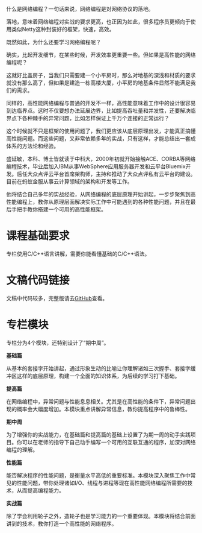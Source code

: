 什么是网络编程？一句话来说，网络编程是对网络协议的落地。

落地，意味着网络编程对实战的要求更高，也正因为如此，很多程序员更倾向于使用类似Netty这种封装好的框架，快速，高效。

既然如此，为什么还要学习网络编程呢？

确实，比起开发细节，在某些时候，开发效率更重要一些。但如果是高性能的网络编程呢？

这就好比盖房子，当我们只需要建一个小平房时，那么对地基的深浅和材质的要求就没有那么高了，但如果是建造一栋高楼大厦，小平房的地基条件显然不能满足我们的需求。

同样的，高性能网络编程与普通的开发不一样，高性能意味着工作中的设计很容易到达临界点。这时不仅要想办法延展边界，比如提高吞吐量和并发性，还要解决临界点下各种棘手的异常问题，比如怎样保证上千万个连接的正常运行？

这个时候就不只是框架的使用问题了，我们更应该从底层原理出发，才能真正搞懂高性能问题。而这些问题，又非常依赖多年的实战，只有这样，才能总结出一套成体系的方法论和经验。

盛延敏，本科、博士皆就读于中科大，2000年初就开始接触ACE、CORBA等网络编程技术，毕业后加入IBM从事WebSphere应用服务器开发和云平台Bluemix开发。后任大众点评云平台首席架构师，主持和推动了大众点评私有云平台的建设。目前在蚂蚁金服从事云计算领域的架构和开发等工作。

他将结合自己多年的实战经验，从网络编程的底层原理开始讲起，一步步聚焦到高性能编程上，教你从原理层面解决实际工作中可能遇到的各种性能问题，并且在最后手把手教你搭建一个可用的高性能框架。

# 课程基础要求

专栏使用C/C++语言讲解，需要你能看懂基础的C/C++语法。

# 文稿代码链接

文稿中代码较多，完整版请去[GitHub](https://github.com/froghui/yolanda)查看。

# 专栏模块

专栏分为4个模块，还特别设计了“期中周”。

**基础篇**

从基本的套接字开始讲起，通过形象生动的比喻让你理解诸如三次握手、套接字缓冲区这样的底层原理，构建一个全面的知识体系，为后续的学习打下基础。

**提高篇**

在网络编程中，异常问题与性能息息相关。尤其是在高性能的条件下，异常问题出现的概率会大幅度增加。本模块重点讲解异常信息，教你提高程序中的鲁棒性。

**期中周**

为了增强你的实战能力，在基础篇和提高篇的基础上设置了为期一周的动手实践项目。你可以在老师的指导下自己动手编写一个可用的互联互通的程序，加深对网络编程的理解。

**性能篇**

能否解决程序的性能问题，是衡量水平高低的重要标准。本模块深入聚焦工作中常见的性能问题，带你处理诸如I/O、线程与进程等现在高性能网络编程所需要的技术，从而提高编程能力。

**实战篇**

除了学会利用轮子之外，造轮子也是学习能力的一个重要体现。本模块将结合前面讲到的技术，教你打造一个高性能的网络程序。